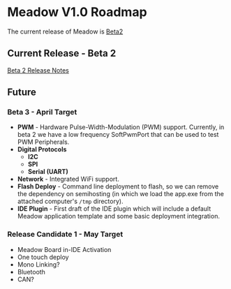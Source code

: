 # Meadow V1.0 Roadmap

The current release of Meadow is [Beta2](../Beta2/index.md)

## Current Release - Beta 2

[Beta 2 Release Notes](/guides/Release_Notes/Beta2/)

## Future

### Beta 3 - April Target

* **PWM** - Hardware Pulse-Width-Modulation (PWM) support. Currently, in beta 2 we have a low frequency SoftPwmPort that can be used to test PWM Peripherals.
* **Digital Protocols**
	* **I2C**
	* **SPI**
	* **Serial (UART)**
* **Network** - Integrated WiFi support.
* **Flash Deploy** - Command line deployment to flash, so we can remove the dependency on semihosting (in which we load the app.exe from the attached computer's `/tmp` directory).
* **IDE Plugin** - First draft of the IDE plugin which will include a default Meadow application template and some basic deployment integration.

### Release Candidate 1 - May Target

* Meadow Board in-IDE Activation
* One touch deploy
* Mono Linking?
* Bluetooth
* CAN?
